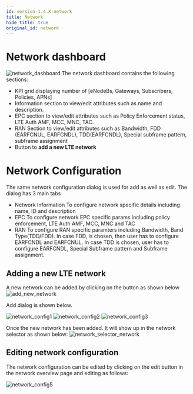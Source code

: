 ```yaml
---
id: version-1.4.X-network
title: Network
hide_title: true
original_id: network
---
```


# Network dashboard
![network_dashboard](assets/nms/userguide/network_dashboard.png)
The network dashboard contains the following sections:
* KPI grid displaying number of [eNodeBs, Gateways, Subscribers, Policies, APNs]
* Information section to view/edit attributes such as name and description.
* EPC section to view/edit attributes such as Policy Enforcement status, LTE Auth AMF, MCC, MNC, TAC.
* RAN Section to view/edit attributes such as Bandwidth, FDD (EARFCNUL, EARFCNDL), TDD(EARFCNDL), Special subframe pattern, subframe assignment
* Button to **add a new LTE network**

# Network Configuration
The same network configuration dialog is used for add as well as edit. The dialog has 3 main tabs
* Network Information
    To configure network specific details including name, ID and description
* EPC
    To configure network EPC specific params including policy enforcement, LTE Auth AMF,
    MCC, MNC and TAC
* RAN
    To configure RAN specific paramters including Bandwidth, Band Type(TDD/FDD). In case FDD, is
    chosen, then user has to configure EARFCNDL and EARFCNUL. In case TDD is chosen, user has to
    configure EARFCNDL, Special Subframe pattern and Subframe assignment.

## Adding a new LTE network
A new network can be added by clicking on the button as shown below
![add_new_network](assets/nms/userguide/add_new_network.png)

Add dialog is shown below.

![network_config1](assets/nms/userguide/network_config1.png)
![network_config2](assets/nms/userguide/network_config2.png)
![network_config3](assets/nms/userguide/network_config3.png)

Once the new network has been added. It will show up in the network
selector as shown below:
![network_selector_network](assets/nms/userguide/network_selector_network.png)

## Editing network configuration
The network configuration can be edited by clicking on the edit button in the network overview page
and editing as follows:

![network_config5](assets/nms/userguide/network_config5.png)
